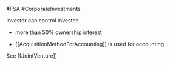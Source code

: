 #FSA #CorporateInvestments 

Investor can control investee 
- more than 50% ownership interest 

- [[AcquisitionMethodForAccounting]] is used for accounting 

See [[JointVenture]] 
